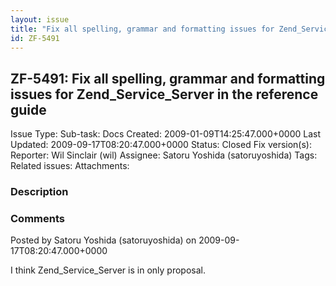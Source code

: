 ```yaml
---
layout: issue
title: "Fix all spelling, grammar and formatting issues for Zend_Service_Server in the reference guide"
id: ZF-5491
---
```


ZF-5491: Fix all spelling, grammar and formatting issues for Zend\_Service\_Server in the reference guide
---------------------------------------------------------------------------------------------------------

 Issue Type: Sub-task: Docs Created: 2009-01-09T14:25:47.000+0000 Last Updated: 2009-09-17T08:20:47.000+0000 Status: Closed Fix version(s): 
 Reporter:  Wil Sinclair (wil)  Assignee:  Satoru Yoshida (satoruyoshida)  Tags: 
 Related issues: 
 Attachments: 
### Description

 

 

### Comments

Posted by Satoru Yoshida (satoruyoshida) on 2009-09-17T08:20:47.000+0000

I think Zend\_Service\_Server is in only proposal.

 

 